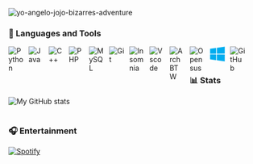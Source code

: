 
![yo-angelo-jojo-bizarres-adventure](https://github.com/Domefemia/Domefemia/assets/50798132/665d441c-649f-46c0-ab52-62f6f678bda6)
### 🧰 Languages and Tools

<img align="left" alt="Python" width="30px" style="padding-right:10px;" src="https://cdn.jsdelivr.net/gh/devicons/devicon/icons/python/python-original.svg" />
<img align="left" alt="Java" width="30px" style="padding-right:10px;" src="https://cdn.jsdelivr.net/gh/devicons/devicon/icons/java/java-original.svg"/>
<img align="left" alt="C++" width="30px" style="padding-right:10px;" src="https://cdn.jsdelivr.net/gh/devicons/devicon/icons/cplusplus/cplusplus-original.svg" />
<img align="left" alt="PHP" width="30px" style="padding-right:10px;" src="https://cdn.jsdelivr.net/gh/devicons/devicon/icons/php/php-original.svg" />
<img align="left" alt="MySQL" width="30px" style="padding-right:10px;" src="https://cdn.jsdelivr.net/gh/devicons/devicon/icons/mysql/mysql-original.svg" />
<img align="left" alt="Git" width="30px" style="padding-right:10px;" src="https://cdn.jsdelivr.net/gh/devicons/devicon/icons/git/git-original.svg" />
<img align="left" alt="Insomnia" width="30px" style="padding-right:10px;" src="https://www.svgrepo.com/show/353904/insomnia.svg" />
<img align="left" alt="Vscode" width="30px" style="padding-right:10px;" src="https://cdn.jsdelivr.net/gh/devicons/devicon/icons/vscode/vscode-original.svg" />
<a href="https://media.tenor.com/ssCPzcgyycIAAAPo/arch-linux-linux.mp4">
  <img align="left" alt="ArchBTW" width="30px" style="padding-right:10px;" src="https://cdn.discordapp.com/attachments/465234818352021524/1138502284435804170/arch-linux-optimized.svg">
</a> 
<img align="left" alt="Opensus" width="30px" style="padding-right:10px;" src="https://cdn.jsdelivr.net/gh/devicons/devicon/icons/opensuse/opensuse-original-wordmark.svg">
<a href="https://media.tenor.com/8WSXcjS7BAUAAAPo/windows.mp4">
  <img align="left" alt="Winzoz" width="30px" style="padding-right:10px;" src="https://github.com/devicons/devicon/blob/v2.15.1/icons/windows8/windows8-original.svg">
</a>
<img align="left" alt="GitHub" width="30px" style="padding-right:10px;" src="https://cdn.jsdelivr.net/gh/devicons/devicon/icons/github/github-original.svg" />
<br />

#

### 📊 Stats

![My GitHub stats](https://github-readme-stats.vercel.app/api?username=Domefemia&show_icons=true&theme=github_dark_dimmed)

#

### 🎧 Entertainment
[![Spotify](https://spotify-github-profile.vercel.app/api/view?uid=jepayxl&background_color=24292f&bar_color_cover=true)](https://spotify-github-profile.vercel.app/api/view?uid=jepayxl&redirect=true)
